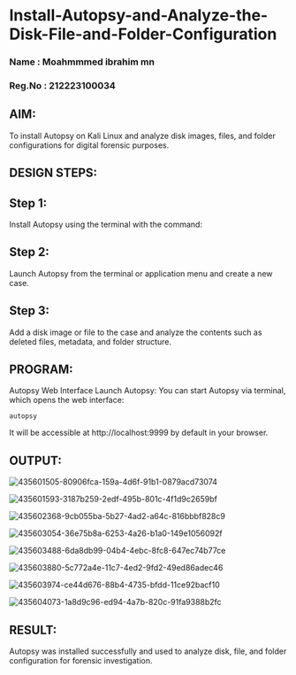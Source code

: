 # Install-Autopsy-and-Analyze-the-Disk-File-and-Folder-Configuration

### Name : Moahmmmed ibrahim mn 
### Reg.No : 212223100034

## AIM:
To install Autopsy on Kali Linux and analyze disk images, files, and folder configurations for digital forensic purposes.

## DESIGN STEPS:
## Step 1:
Install Autopsy using the terminal with the command:

## Step 2:
Launch Autopsy from the terminal or application menu and create a new case.

## Step 3:
Add a disk image or file to the case and analyze the contents such as deleted files, metadata, and folder structure.

## PROGRAM:
Autopsy Web Interface Launch Autopsy:
You can start Autopsy via terminal, which opens the web interface:

```
autopsy
```
It will be accessible at http://localhost:9999 by default in your browser.

## OUTPUT:


![435601505-80906fca-159a-4d6f-91b1-0879acd73074](https://github.com/user-attachments/assets/bbd36fb6-5478-4636-9d5b-118aadd3c797)


![435601593-3187b259-2edf-495b-801c-4f1d9c2659bf](https://github.com/user-attachments/assets/ee424b52-ccd7-4864-97de-b4fb87e54e02)


![435602368-9cb055ba-5b27-4ad2-a64c-816bbbf828c9](https://github.com/user-attachments/assets/2c5d3151-345f-4a45-b9e3-d9de1561cdf2)


![435603054-36e75b8a-6253-4a26-b1a0-149e1056092f](https://github.com/user-attachments/assets/a33906f5-8ee7-46cb-9fcb-ba6fda1a5b12)


![435603488-6da8db99-04b4-4ebc-8fc8-647ec74b77ce](https://github.com/user-attachments/assets/7d0a663c-017b-475d-b8b5-2258a43fffb4)


![435603880-5c772a4e-11c7-4ed2-9fd2-49ed86adec46](https://github.com/user-attachments/assets/f56aa277-e210-4d46-9229-768a118247d7)


![435603974-ce44d676-88b4-4735-bfdd-11ce92bacf10](https://github.com/user-attachments/assets/6810315b-f277-4a89-a4b4-01efa526eed0)


![435604073-1a8d9c96-ed94-4a7b-820c-91fa9388b2fc](https://github.com/user-attachments/assets/2b48b0f0-e9e6-4da0-a884-c9a429634c2e)



## RESULT:
Autopsy was installed successfully and used to analyze disk, file, and folder configuration for forensic investigation.
